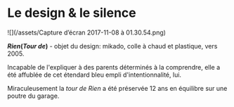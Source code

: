 # Le design & le silence

![](/assets/Capture d’écran 2017-11-08 à 01.30.54.png)

_**Rien**_**\(**_**Tour de**_**\)** - objet du design: mikado, colle à chaud et plastique, vers 2005.

Incapable de l'expliquer à des parents déterminés à la comprendre, elle a été affublée de cet étendard bleu empli d'intentionnalité, lui.

Miraculeusement la _tour de Rien_ a été préservée 12 ans en équilibre sur une poutre du garage.

